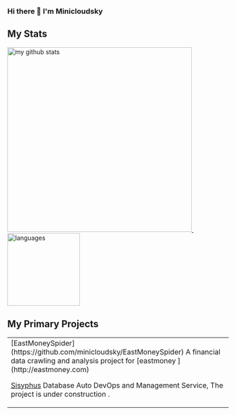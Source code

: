### Hi there 👋 I'm Minicloudsky


## My Stats



<a align="left" href="https://yawujia.cn">
    <p align="left">
    <img src="https://github-readme-stats.vercel.app/api?username=minicloudsky&count_private=true&show_icons=true&theme=gruvbox" alt="my github stats" width="420"/>&nbsp;<img src="https://github-readme-stats.vercel.app/api/top-langs/?username=minicloudsky&count_private=true&show_icons=true&layout=compact&theme=gruvbox" alt="languages" height="165">
    </p>
</a>


## My Primary Projects

<table>
<tr><td valign="top">
[EastMoneySpider](https://github.com/minicloudsky/EastMoneySpider) A financial data crawling and analysis project for [eastmoney ](http://eastmoney.com)

[Sisyphus](https://github.com/minicloudsky/sisyphus) Database Auto DevOps and Management Service, The project is under construction .

</td></tr>

</table>


